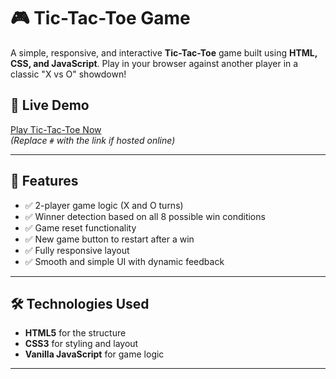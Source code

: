 # 🎮 Tic-Tac-Toe Game

A simple, responsive, and interactive **Tic-Tac-Toe** game built using **HTML, CSS, and JavaScript**. Play in your browser against another player in a classic "X vs O" showdown!

## 🚀 Live Demo

[Play Tic-Tac-Toe Now](#)  
*(Replace `#` with the link if hosted online)*

---

## 📌 Features

- ✅ 2-player game logic (X and O turns)
- ✅ Winner detection based on all 8 possible win conditions
- ✅ Game reset functionality
- ✅ New game button to restart after a win
- ✅ Fully responsive layout
- ✅ Smooth and simple UI with dynamic feedback

---

## 🛠️ Technologies Used

- **HTML5** for the structure
- **CSS3** for styling and layout
- **Vanilla JavaScript** for game logic

---



